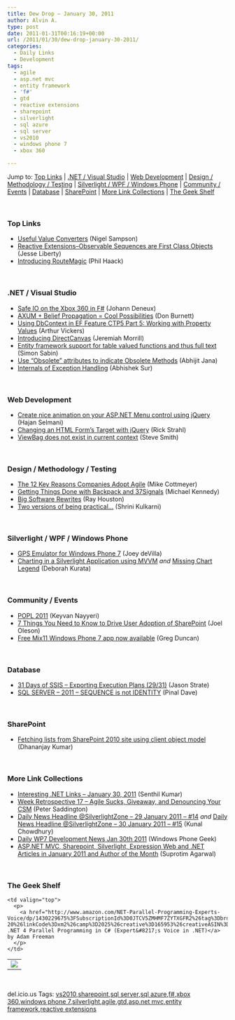 ```yaml
---
title: Dew Drop – January 30, 2011
author: Alvin A.
type: post
date: 2011-01-31T00:16:19+00:00
url: /2011/01/30/dew-drop-january-30-2011/
categories:
  - Daily Links
  - Development
tags:
  - agile
  - asp.net mvc
  - entity framework
  - 'f#'
  - gtd
  - reactive extensions
  - sharepoint
  - silverlight
  - sql azure
  - sql server
  - vs2010
  - windows phone 7
  - xbox 360

---
```

Jump to: [Top Links][1] | [.NET / Visual Studio][2] | [Web Development][3] | [Design / Methodology / Testing][4] | [Silverlight / WPF / Windows Phone][5] | [Community / Events][6] | [Database][7] | [SharePoint][8] | [More Link Collections][9] | [The Geek Shelf][10] 

&#160;

### <a name="top"></a>Top Links

  * [Useful Value Converters][11] (Nigel Sampson)
  * [Reactive Extensions–Observable Sequences are First Class Objects][12] (Jesse Liberty)
  * [Introducing RouteMagic][13] (Phil Haack)

&#160;

### <a name="dotnet"></a>.NET / Visual Studio

  * [Safe IO on the Xbox 360 in F#][14] (Johann Deneux)
  * [AXUM + Belief Propagation = Cool Possibilities][15] (Don Burnett)
  * [Using DbContext in EF Feature CTP5 Part 5: Working with Property Values][16] (Arthur Vickers)
  * [Introducing DirectCanvas][17] (Jeremiah Morrill)
  * [Entity framework support for table valued functions and thus full text][18] (Simon Sabin)
  * [Use “Obsolete” attributes to indicate Obsolete Methods][19] (Abhijit Jana)
  * [Internals of Exception Handling][20] (Abhishek Sur)

&#160;

### <a name="web"></a>Web Development

  * [Create nice animation on your ASP.NET Menu control using jQuery][21] (Hajan Selmani)
  * [Changing an HTML Form&#8217;s Target with jQuery][22] (Rick Strahl)
  * [ViewBag does not exist in current context][23] (Steve Smith)

&#160;

### <a name="design"></a>Design / Methodology / Testing

  * [The 12 Key Reasons Companies Adopt Agile][24] (Mike Cottmeyer)
  * [Getting Things Done with Backpack and 37Signals][25] (Michael Kennedy)
  * [Big Software Rewrites][26] (Ray Houston)
  * [Two versions of being practical&#8230;][27] (Shrini Kulkarni)

&#160;

### <a name="silverlight"></a>Silverlight / WPF / Windows Phone

  * [GPS Emulator for Windows Phone 7][28] (Joey deVilla)
  * [Charting in a Silverlight Application using MVVM][29] _and_ [Missing Chart Legend][30] (Deborah Kurata)

&#160;

### <a name="events"></a>Community / Events

  * [POPL 2011][31] (Keyvan Nayyeri)
  * [7 Things You Need to Know to Drive User Adoption of SharePoint][32] (Joel Oleson)
  * [Free Mix11 Windows Phone 7 app now available][33] (Greg Duncan)

&#160;

### <a name="db"></a>Database

  * [31 Days of SSIS – Exporting Execution Plans (29/31)][34] (Jason Strate)
  * [SQL SERVER – 2011 – SEQUENCE is not IDENTITY][35] (Pinal Dave)

&#160;

### <a name="sp"></a>SharePoint

  * [Fetching lists from SharePoint 2010 site using client object model][36] (Dhananjay Kumar)

&#160;

### <a name="links"></a>More Link Collections

  * [Interesting .NET Links – January 30, 2011][37] (Senthil Kumar)
  * [Week Retrospective 17 – Agile Sucks, Giveaway, and Denouncing Your CSM][38] (Peter Saddington)
  * [Daily News Headline @SilverlightZone &#8211; 29 January 2011 &#8211; #14][39] _and_ [Daily News Headline @SilverlightZone &#8211; 30 January 2011 &#8211; #15][40] (Kunal Chowdhury)
  * [Daily WP7 Development News Jan 30th 2011][41] (Windows Phone Geek)
  * [ASP.NET MVC, Sharepoint, Silverlight, Expression Web and .NET Articles in January 2011 and Author of the Month][42] (Suprotim Agarwal)

&#160;

### <a name="shelf"></a>The Geek Shelf

<table border="0" cellspacing="0" cellpadding="0">
  <tr>
    <td>
      <img data-recalc-dims="1" decoding="async" src="https://i0.wp.com/ecx.images-amazon.com/images/I/517bYTe63-L._SL160_.jpg?w=660" />
    </td>
    
    <td valign="top">
      <p>
        <a href="http://www.amazon.com/NET-Parallel-Programming-Experts-Voice/dp/1430229675%3FSubscriptionId%3D0JTCV5ZMHMF7ZYTXGFR2%26tag%3Dbrdicr-20%26linkCode%3Dxm2%26camp%3D2025%26creative%3D165953%26creativeASIN%3D1430229675">Pro .NET 4 Parallel Programming in C# (Expert&#8217;s Voice in .NET)</a> by Adam Freeman
      </p>
    </td>
  </tr>
</table>

&#160;

<div style="padding-bottom: 0px; margin: 0px; padding-left: 0px; padding-right: 0px; display: inline; float: none; padding-top: 0px" id="scid:C16BAC14-9A3D-4c50-9394-FBFEF7A93539:6cc7c780-aa1e-46fd-a158-5cea7f3b6892" class="wlWriterEditableSmartContent">
  <!--dotnetkickit-->
</div>

<div style="padding-bottom: 0px; margin: 0px; padding-left: 0px; padding-right: 0px; display: inline; float: none; padding-top: 0px" id="scid:0767317B-992E-4b12-91E0-4F059A8CECA8:9875c346-acf4-43e1-8bfc-2bafd0fb0a6b" class="wlWriterEditableSmartContent">
  del.icio.us Tags: <a href="http://del.icio.us/popular/vs2010" rel="tag">vs2010</a>,<a href="http://del.icio.us/popular/sharepoint" rel="tag">sharepoint</a>,<a href="http://del.icio.us/popular/sql+server" rel="tag">sql server</a>,<a href="http://del.icio.us/popular/sql+azure" rel="tag">sql azure</a>,<a href="http://del.icio.us/popular/f%23" rel="tag">f#</a>,<a href="http://del.icio.us/popular/xbox+360" rel="tag">xbox 360</a>,<a href="http://del.icio.us/popular/windows+phone+7" rel="tag">windows phone 7</a>,<a href="http://del.icio.us/popular/silverlight" rel="tag">silverlight</a>,<a href="http://del.icio.us/popular/agile" rel="tag">agile</a>,<a href="http://del.icio.us/popular/gtd" rel="tag">gtd</a>,<a href="http://del.icio.us/popular/asp.net+mvc" rel="tag">asp.net mvc</a>,<a href="http://del.icio.us/popular/entity+framework" rel="tag">entity framework</a>,<a href="http://del.icio.us/popular/reactive+extensions" rel="tag">reactive extensions</a>
</div>

 [1]: https://morningdew-bpc6g3a0fgaxdxcu.eastus2-01.azurewebsites.net/#top
 [2]: https://morningdew-bpc6g3a0fgaxdxcu.eastus2-01.azurewebsites.net/#dotnet
 [3]: https://morningdew-bpc6g3a0fgaxdxcu.eastus2-01.azurewebsites.net/#web
 [4]: https://morningdew-bpc6g3a0fgaxdxcu.eastus2-01.azurewebsites.net/#design
 [5]: https://morningdew-bpc6g3a0fgaxdxcu.eastus2-01.azurewebsites.net/#silverlight
 [6]: https://morningdew-bpc6g3a0fgaxdxcu.eastus2-01.azurewebsites.net/#events
 [7]: https://morningdew-bpc6g3a0fgaxdxcu.eastus2-01.azurewebsites.net/#db
 [8]: https://morningdew-bpc6g3a0fgaxdxcu.eastus2-01.azurewebsites.net/#sp
 [9]: https://morningdew-bpc6g3a0fgaxdxcu.eastus2-01.azurewebsites.net/#links
 [10]: https://morningdew-bpc6g3a0fgaxdxcu.eastus2-01.azurewebsites.net/#shelf
 [11]: http://compiledexperience.com/blog/posts/useful-calue-converters
 [12]: http://feedproxy.google.com/~r/JesseLiberty-SilverlightGeek/~3/m8DJkjf7oek/
 [13]: http://feeds.haacked.com/~r/haacked/~3/abNZxw0eN0c/introducing-routemagic.aspx
 [14]: http://sharp-gamedev.blogspot.com/2011/01/safe-io-on-xbox-360-in-f.html
 [15]: http://feedproxy.google.com/~r/d4dotnet/~3/5GaxpFSSn48/post.aspx
 [16]: http://blogs.msdn.com/b/adonet/archive/2011/01/30/using-dbcontext-in-ef-feature-ctp5-part-5-working-with-property-values.aspx
 [17]: http://jeremiahmorrill.com/2011/01/30/introducing-directcanvas
 [18]: http://feedproxy.google.com/~r/SimonsSqlServerStuff/~3/8xq6xrGvIgw/entity-framework-support-for-table-valued-functions-and-thus-full-text.aspx
 [19]: http://dailydotnettips.com/2011/01/30/use-obsolete-attributes-to-indicate-obsolete-methods/
 [20]: http://feedproxy.google.com/~r/abhisheksur/WTgI/~3/_5P8L1fr1a0/internals-of-exception-handling.html
 [21]: http://weblogs.asp.net/hajan/archive/2011/01/30/create-nice-animation-on-your-asp-net-menu-control-using-jquery.aspx
 [22]: http://feedproxy.google.com/~r/RickStrahl/~3/7P1KbsI5T8U/904750.aspx
 [23]: http://stevesmithblog.com/blog/viewbag-does-not-exist-in-current-context/
 [24]: http://feedproxy.google.com/~r/LeadingAgile/~3/In22gSqOuJk/
 [25]: http://feedproxy.google.com/~r/MichaelCKennedysWeblog/~3/mnY4VxYNO3o/GettingThingsDoneWithBackpackAnd37Signals.aspx
 [26]: http://feedproxy.google.com/~r/LosTechies/~3/pDZX6QVzNvI/big-software-rewrites.aspx
 [27]: http://shrinik.blogspot.com/2011/01/two-versions-of-being-practical.html
 [28]: http://www.globalnerdy.com/2011/01/30/gps-emulator-for-windows-phone-7/
 [29]: http://msmvps.com/blogs/deborahk/archive/2011/01/29/charting-in-a-silverlight-application-using-mvvm.aspx
 [30]: http://msmvps.com/blogs/deborahk/archive/2011/01/29/missing-chart-legend.aspx
 [31]: http://nayyeri.net/popl-2011
 [32]: http://feedproxy.google.com/~r/JoelsSharepointLand/~3/IT2Ll88Z_HY/ViewPost.aspx
 [33]: http://coolthingoftheday.blogspot.com/2011/01/free-mix11-windows-phone-7-app-now.html
 [34]: http://feedproxy.google.com/~r/sqlserverpedia/~3/FqY3HtDninA/
 [35]: http://blog.sqlauthority.com/2011/01/30/sql-server-2011-sequence-is-not-identity/
 [36]: http://debugmode.net/2011/01/30/fetching-lists-from-sharepoint-2010-site-using-client-object-model/
 [37]: http://techblog.ginktage.com/2011/01/interesting-net-links-january-30-2011/
 [38]: http://feedproxy.google.com/~r/agilescout/~3/d7BdQlghtio/
 [39]: http://feedproxy.google.com/~r/kunal2383/~3/bRLqIZZrMNo/daily-news-headline-silverlightzone-29.html
 [40]: http://feedproxy.google.com/~r/kunal2383/~3/uj72p0Cod5Y/daily-news-headline-silverlightzone-30.html
 [41]: http://www.windowsphonegeek.com/news/daily-wp7-development-news-jan-30th-2011
 [42]: http://feedproxy.google.com/~r/netCurryRecentArticles/~3/vtIYcf3pvjA/ShowArticle.aspx